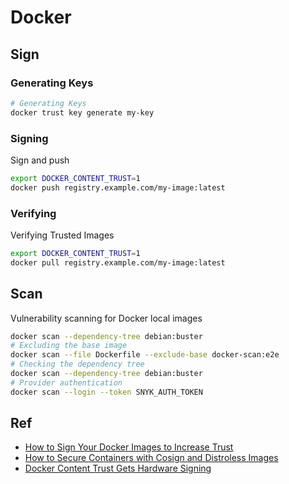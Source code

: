 # Docker

## Sign

### Generating Keys

```bash
# Generating Keys
docker trust key generate my-key
```

### Signing 

Sign and push 

```bash
export DOCKER_CONTENT_TRUST=1
docker push registry.example.com/my-image:latest
```

### Verifying

Verifying Trusted Images

```bash
export DOCKER_CONTENT_TRUST=1
docker pull registry.example.com/my-image:latest
```

## Scan

Vulnerability scanning for Docker local images

```bash
docker scan --dependency-tree debian:buster
# Excluding the base image
docker scan --file Dockerfile --exclude-base docker-scan:e2e
# Checking the dependency tree
docker scan --dependency-tree debian:buster
# Provider authentication
docker scan --login --token SNYK_AUTH_TOKEN
```


## Ref

- [How to Sign Your Docker Images to Increase Trust ](https://www.cloudsavvyit.com/12388/how-to-sign-your-docker-images-to-increase-trust/)
- [How to Secure Containers with Cosign and Distroless Images](https://www.infracloud.io/blogs/secure-containers-cosign-distroless-images/)
- [Docker Content Trust Gets Hardware Signing](https://www.docker.com/blog/docker-content-trust-yubikey/)
